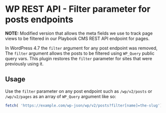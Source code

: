 # WP REST API - Filter parameter for posts endpoints

__NOTE:__ Modified version that allows the meta fields we use to track page views to be filtered in our Playbook CMS REST API endpoint for pages. 

In WordPress 4.7 the `filter` argument for any post endpoint was removed, The `filter` argument allows the posts to be
filtered using `WP_Query` public query vars. This plugin restores the `filter` parameter for sites that were
previously using it.

## Usage

Use the `filter` parameter on any post endpoint such as `/wp/v2/posts` or `/wp/v2/pages` as an array of `WP_Query`
argument like so:

```javascript
fetch( 'https://example.com/wp-json/wp/v2/posts?filter[name]=the-slug');
```
